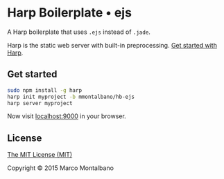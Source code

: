 # Harp Boilerplate • ejs

A Harp boilerplate that uses `.ejs` instead of `.jade`.

Harp is the static web server with built-in preprocessing. [Get started with Harp](http://harpjs.com/docs/quick-start).

## Get started

```sh
sudo npm install -g harp
harp init myproject -b mmontalbano/hb-ejs
harp server myproject
```

Now visit [localhost:9000](http://localhost:9000) in your browser.

## License

[The MIT License (MIT)](LICENSE.md)

Copyright © 2015 Marco Montalbano